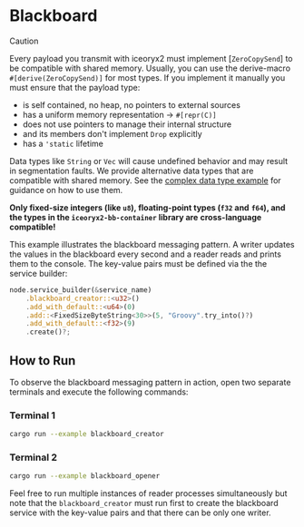 # Blackboard

> [!CAUTION]
> Every payload you transmit with iceoryx2 must implement [`ZeroCopySend`] to
> be compatible with shared memory.
> Usually, you can use the derive-macro `#[derive(ZeroCopySend)]` for most
> types. If you implement it manually you must ensure that the payload type:
>
> * is self contained, no heap, no pointers to external sources
> * has a uniform memory representation -> `#[repr(C)]`
> * does not use pointers to manage their internal structure
> * and its members don't implement `Drop` explicitly
> * has a `'static` lifetime
>
> Data types like `String` or `Vec` will cause undefined behavior and may
> result in segmentation faults. We provide alternative data types that are
> compatible with shared memory. See the
> [complex data type example](../complex_data_types) for guidance on how to
> use them.
>
> **Only fixed-size integers (like `u8`), floating-point types (`f32` and**
> **`f64`), and the types in the `iceoryx2-bb-container` library are**
> **cross-language compatible!**

This example illustrates the blackboard messaging pattern. A writer updates the
values in the blackboard every second and a reader reads and prints them to the
console. The key-value pairs must be defined via the the service builder:

```rust
node.service_builder(&service_name)
    .blackboard_creator::<u32>()
    .add_with_default::<u64>(0)
    .add::<FixedSizeByteString<30>>(5, "Groovy".try_into()?)
    .add_with_default::<f32>(9)
    .create()?;
```

## How to Run

To observe the blackboard messaging pattern in action, open two separate
terminals and execute the following commands:

### Terminal 1

```sh
cargo run --example blackboard_creator
```

### Terminal 2

```sh
cargo run --example blackboard_opener
```

Feel free to run multiple instances of reader processes simultaneously but note
that the `blackboard_creator` must run first to create the blackboard service
with the key-value pairs and that there can be only one writer.
